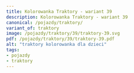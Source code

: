 ```yaml
---
title: Kolorowanka Traktory - wariant 39
description: Kolorowanka Traktory - wariant 39
canonical: /pojazdy/traktory/
variant_of: traktory
image: /pojazdy/traktory/39/traktory-39.svg
pdf: /pojazdy/traktory/39/traktory-39.pdf
alt: "traktory kolorowanka dla dzieci"
tags:
- pojazdy
- traktory
---
```

